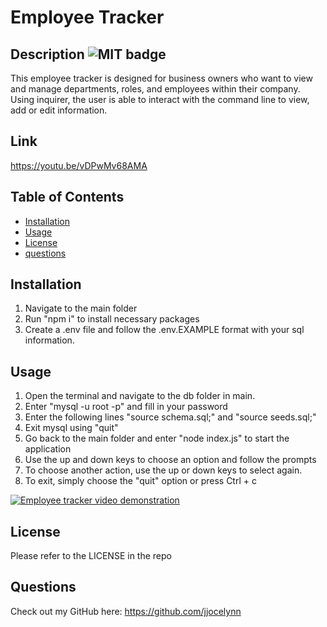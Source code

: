 #  Employee Tracker

## Description ![MIT badge](https://img.shields.io/badge/License-MIT-brightgreen)

This employee tracker is designed for business owners who want to view and manage departments, roles, and employees within their company. Using inquirer, the user is able to interact with the command line to view, add or edit information.

## Link

https://youtu.be/vDPwMv68AMA

## Table of Contents

- [Installation](#installation)
- [Usage](#usage)
- [License](#license)
- [questions](#questions)

## Installation

1. Navigate to the main folder
2. Run "npm i" to install necessary packages 
3. Create a .env file and follow the .env.EXAMPLE format with your sql information.

## Usage

1. Open the terminal and navigate to the db folder in main. 
2. Enter "mysql -u root -p" and fill in your password 
3. Enter the following lines "source schema.sql;" and "source seeds.sql;" 
4. Exit mysql using "quit"
5. Go back to the main folder and enter "node index.js" to start the application
6. Use the up and down keys to choose an option and follow the prompts
7. To choose another action, use the up or down keys to select again. 
8. To exit, simply choose the "quit" option or press Ctrl + c

[![Employee tracker video demonstration](https://i9.ytimg.com/vi_webp/vDPwMv68AMA/mq2.webp?sqp=CIyi658G-oaymwEmCMACELQB8quKqQMa8AEB-AH-CYAC0AWKAgwIABABGEIgXyhyMA8=&rs=AOn4CLCGlxqLQEsSaPkWEKLxuIz9OK-YMQ)](https://youtu.be/vDPwMv68AMA)

## License

Please refer to the LICENSE in the repo

## Questions

Check out my GitHub here: https://github.com/jjocelynn
